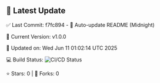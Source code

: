 ## 🚀 Latest Update

✅ Last Commit: f7fc894 - 🤖 Auto-update README (Midnight)

🌟 Current Version: v1.0.0

📅 Updated on: Wed Jun 11 01:02:14 UTC 2025

💻 Build Status: ![CI/CD Status](https://github.com/SaiAryan1784/wedding_frontend/actions/workflows/update-readme.yml/badge.svg)

⭐️ Stars: 0 | 🍴 Forks: 0
